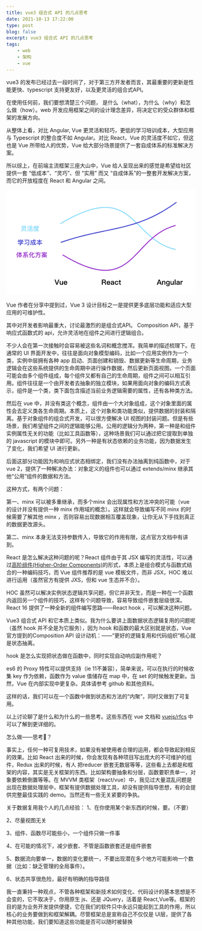 ```yaml
---
title: vue3 组合式 API 的几点思考
date: 2021-10-13 17:22:00
type: post
blog: false
excerpt: vue3 组合式 API 的几点思考
tags:
    - web
    - 架构
    - vue
---
```




<!--more-->
vue3 的发布已经过去一段时间了，对于第三方开发者而言，其最重要的更新是性能更快、typescript 支持更友好，以及更灵活的组合式API。 

在使用任何前，我们要想清楚三个问题， 是什么（what），为什么（why）和怎么做（how）。web 开发应用框架之间的设计理念差异，将决定它的受众群体和框架的发展方向。

从整体上看，对比 Angular, Vue 更灵活和轻巧，更低的学习培训成本，大型应用与 Typescript 的整合度不如 Angular。对比 React，Vue 的灵活度不如它，但这也是 Vue 所带给人的优势，Vue 给大部分场景提供了一套自成体系的标准解决方案。

所以综上，在前端主流框架三座大山中，Vue 给人呈现出来的感觉是希望给社区提供一套 “低成本”、“灵巧”、但 “实用” 而又 “自成体系”的一整套开发解决方案，而它的开放程度在 React 和 Angular 之间。

![对比](../assets/img/vue-react-angular.png)

Vue 作者在分享中提到过，Vue 3 设计目标之一是提供更多底层功能和适应大型应用的可维护性。

其中对开发者影响最重大，讨论最激烈的是组合式API。
Composition API，基于响应式函数式的 api，允许灵活地在组件之间进行逻辑组合。

不少人会在第一次接触时会容易被这些名词和概念搅浑。我简单的描述梳理下。在通常的 UI 界面开发中，往往是面向对象模型编码，比如一个应用实例作为一个类，实例中层拥有各种 app 启动、页面创建和销毁、数据更新等生命周期，业务逻辑会在这些系统提供的生命周期中进行操作数据，然后更新页面视图。一个页面可能会由多个组件组成，每个组件又都有自己的生命周期，组件之间可以相互引用。组件往往是一个由开发者去抽象的独立模块，如果用面向对象的编码方式表示，组件是一个类，类下面包含描述当前业务逻辑需要的属性，还有各种类方法。

然后在 vue 中，并没有类这个概念，组件由一个大对象组成，这个对象里面的属性会去定义类各生命周期。本质上，这个对象和类功能类似，提供数据的封装和隔离。基于对象组件的组合式开发，可以很方便解决 UI 视图的封装问题。但是有些场景，我们希望组件之间的逻辑能够公用。公用的逻辑分为两种，第一种是和组件实例属性无关的功能（比如工具函数等），这种场景我们可以通过把它提取到单独的 javascript 的模块中即可。另外一种是有状态依赖的业务功能，因为数据发生了变化，我们希望 UI 进行更新。

后面这部分功能因为和响应式状态相绑定，我们没有办法抽离到纯函数中，对于 vue 2，提供了一种解决办法：对象定义的组件也可以通过 extends/minx 继承其他“公用”组件的数据和方法。

这种方式，有两个问题：

第一、minx 可以被多重继承，而多个minx 会出现属性和方法冲突的可能（vue 的设计并没有提供一种 minx 作用域的概念）。这样就会导致编写不同 minx 的时候需要了解其他 minx ，否则容易出现数据相互覆盖现象，让你无从下手找到真正的数据更改源头。

第二、minx 本身无法支持参数传入，导致它的作用有限，这点官方文档中有讲到。


React 是怎么解决这种问题的呢？React 组件由于其 JSX 编写的灵活性，可以通过[高阶组件(Higher-Order Components)](https://react.html.cn/docs/higher-order-components.html?no-cache=1)的形式，本质上是组合模式与函数式结合的一种编码技巧，而 Vue  组件推荐的是 vue 模板文件，而非 JSX，HOC 难以进行运用（虽然官方有提供 JXS，但和 vue 生态并不合）。

HOC 虽然可以解决实例状态逻辑共享问题，但它并非天生，而是一种在一个函数内返回另一个组件的技巧，这样有个问题导致，容易导致组件嵌套层级很深。React 16 提供了一种全新的组件编写思路——React hook ，可以解决这种问题。

Vue3 组合式 API 和它本质上类似。我为什么要讲上面数据状态逻辑复用的问题呢（虽然 hook 并不全是为它服务），因为 hook 和函数的最大区别就是状态，Vue 官方提到的Composition API 设计动机：——“更好的逻辑复用和代码组织”核心就是状态抽离。

hook 是怎么实现把状态做在函数中，同时实现自动响应副作用呢？

es6 的 Proxy 特性可以提供支持（ie 11不兼容），简单来说，可以在执行的时候收集 key 作为依赖，函数作为 value 值储存在 map 中，在 set 的时候触发更新。当然，Vue 在内部实现中更复杂。具体请参考 github 和其他资料。

这样的话，我们可以在一个函数中做到状态和方法的“内聚”，同时又做到了可复用。

以上讨论聊了是什么和为什么的一些思考。这些东西在 vue 文档和 [vuejs/rfcs](https://github.com/vuejs/rfcs/) 中可以了解到更详细的。


怎么做——思考🤔？

事实上，任何一种可复用技术，如果没有被使用者合理的运用，都会导致起到相反的效果。比如 React 出来的时候，你会发现有各种项目写出庞大的不可维护的组件，Redux 出来的时候，有人 把reducer 嵌套无数层等等，这些看上去都是和框架的内容，其实是无关框架的东西。比如架构要抽象和分层，函数要职责单一，对象要依赖倒置等等。在 MVVM 类框架（react/vue）中，我见过大量混乱问题是出现在数据处理层中，框架有提供数据处理工具，却没有提供指导思想，有的会提供完整最佳实践的 demo。当然还有一些无关紧要的争执。


关于数据复用我个人的几点经验：
1、在你使用某个新东西的时候，要。（不要）

2、尽量视图无关

3、组件、函数尽可能些小，一个组件只做一件事

4、在可能的情况下，减少嵌套、不管是函数嵌套还是组件嵌套

5、数据流向要单一，数据的变化要统一，不要出现潜在多个地方可能影响一个数据（比如：缺乏管理的全局事件）。

6、状态共享很危险，最好有明确的指导路径







我一直秉持一种观点，不管各种框架和新技术如何变化、代码设计的基本思想是不会变的，它不取决于，你用原生 js、还是 JQuery，活着是 React,Vue等。框架的目的是为业务开发提供便捷，它在我们的软件只中永远只能起到工具的作用，所以核心的业务要做到和框架解耦。尽管框架总是宣称自己不仅仅是 UI层，提供了各种其他功能，我们要知道这些功能是否可以随时被替换







